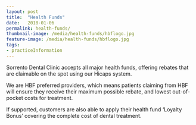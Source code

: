 ```yaml
---
layout: post
title:  "Health Funds"
date:   2018-01-06
permalink: health-funds/
thumbnail-image: /media/health-funds/hbflogo.jpg
feature-image: /media/health-funds/hbflogo.jpg
tags:
- practiceInformation
---
```


Sorrento Dental Clinic accepts all major health funds, offering rebates that are claimable on the spot using our Hicaps system.  

We are HBF preferred providers, which means patients claiming from HBF will ensure they receive their maximum possible rebate, and lowest out-of-pocket costs for treatment. 

If supported, customers are also able to apply their health fund ‘Loyalty Bonus’ covering the complete cost of dental treatment.